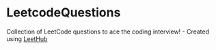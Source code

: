 # LeetcodeQuestions
Collection of LeetCode questions to ace the coding interview! - Created using [LeetHub](https://github.com/QasimWani/LeetHub)
